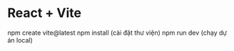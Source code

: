 # React + Vite
npm create vite@latest
npm install (cài đặt thư viện)
npm run dev (chạy dự án local)
